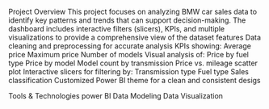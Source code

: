  Project Overview
This project focuses on analyzing BMW car sales data to identify key patterns and trends that can support decision-making.
The dashboard includes interactive filters (slicers), KPIs, and multiple visualizations to provide a comprehensive view of the dataset
features
Data cleaning and preprocessing for accurate analysis
KPIs showing:
Average price
Maximum price
Number of models
Visual analysis of:
Price by fuel type
Price by model
Model count by transmission
Price vs. mileage scatter plot
Interactive slicers for filtering by:
Transmission type
Fuel type
Sales classification
Customized Power BI theme for a clean and consistent desigs

Tools & Technologies
power BI
Data Modeling
Data Visualization
